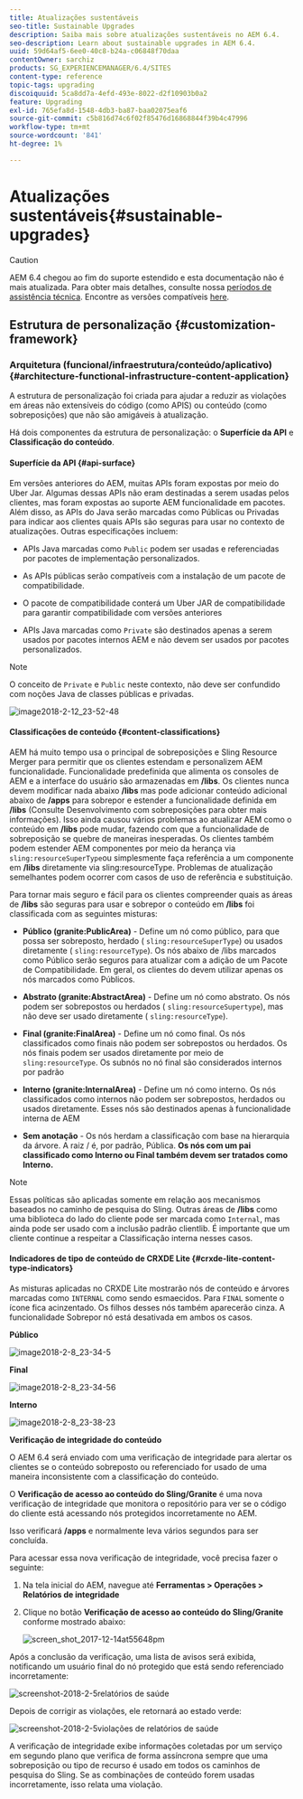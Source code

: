 ```yaml
---
title: Atualizações sustentáveis
seo-title: Sustainable Upgrades
description: Saiba mais sobre atualizações sustentáveis no AEM 6.4.
seo-description: Learn about sustainable upgrades in AEM 6.4.
uuid: 59d64af5-6ee0-40c8-b24a-c06848f70daa
contentOwner: sarchiz
products: SG_EXPERIENCEMANAGER/6.4/SITES
content-type: reference
topic-tags: upgrading
discoiquuid: 5ca8dd7a-4efd-493e-8022-d2f10903b0a2
feature: Upgrading
exl-id: 765efa8d-1548-4db3-ba87-baa02075eaf6
source-git-commit: c5b816d74c6f02f85476d16868844f39b4c47996
workflow-type: tm+mt
source-wordcount: '841'
ht-degree: 1%

---
```


# Atualizações sustentáveis{#sustainable-upgrades}

>[!CAUTION]
>
>AEM 6.4 chegou ao fim do suporte estendido e esta documentação não é mais atualizada. Para obter mais detalhes, consulte nossa [períodos de assistência técnica](https://helpx.adobe.com/br/support/programs/eol-matrix.html). Encontre as versões compatíveis [here](https://experienceleague.adobe.com/docs/).

## Estrutura de personalização {#customization-framework}

### Arquitetura (funcional/infraestrutura/conteúdo/aplicativo)  {#architecture-functional-infrastructure-content-application}

A estrutura de personalização foi criada para ajudar a reduzir as violações em áreas não extensíveis do código (como APIS) ou conteúdo (como sobreposições) que não são amigáveis à atualização.

Há dois componentes da estrutura de personalização: o **Superfície da API** e **Classificação do conteúdo**.

#### Superfície da API {#api-surface}

Em versões anteriores do AEM, muitas APIs foram expostas por meio do Uber Jar. Algumas dessas APIs não eram destinadas a serem usadas pelos clientes, mas foram expostas ao suporte AEM funcionalidade em pacotes. Além disso, as APIs do Java serão marcadas como Públicas ou Privadas para indicar aos clientes quais APIs são seguras para usar no contexto de atualizações. Outras especificações incluem:

* APIs Java marcadas como `Public` podem ser usadas e referenciadas por pacotes de implementação personalizados.

* As APIs públicas serão compatíveis com a instalação de um pacote de compatibilidade.
* O pacote de compatibilidade conterá um Uber JAR de compatibilidade para garantir compatibilidade com versões anteriores
* APIs Java marcadas como `Private` são destinados apenas a serem usados por pacotes internos AEM e não devem ser usados por pacotes personalizados.

>[!NOTE]
>
>O conceito de `Private` e `Public` neste contexto, não deve ser confundido com noções Java de classes públicas e privadas.

![image2018-2-12_23-52-48](assets/image2018-2-12_23-52-48.png)

#### Classificações de conteúdo {#content-classifications}

AEM há muito tempo usa o principal de sobreposições e Sling Resource Merger para permitir que os clientes estendam e personalizem AEM funcionalidade. Funcionalidade predefinida que alimenta os consoles de AEM e a interface do usuário são armazenadas em **/libs**. Os clientes nunca devem modificar nada abaixo **/libs** mas pode adicionar conteúdo adicional abaixo de **/apps** para sobrepor e estender a funcionalidade definida em **/libs** (Consulte Desenvolvimento com sobreposições para obter mais informações). Isso ainda causou vários problemas ao atualizar AEM como o conteúdo em **/libs** pode mudar, fazendo com que a funcionalidade de sobreposição se quebre de maneiras inesperadas. Os clientes também podem estender AEM componentes por meio da herança via `sling:resourceSuperType`ou simplesmente faça referência a um componente em **/libs** diretamente via sling:resourceType. Problemas de atualização semelhantes podem ocorrer com casos de uso de referência e substituição.

Para tornar mais seguro e fácil para os clientes compreender quais as áreas de **/libs** são seguras para usar e sobrepor o conteúdo em **/libs** foi classificada com as seguintes misturas:

* **Público (granite:PublicArea)** - Define um nó como público, para que possa ser sobreposto, herdado ( `sling:resourceSuperType`) ou usados diretamente ( `sling:resourceType`). Os nós abaixo de /libs marcados como Público serão seguros para atualizar com a adição de um Pacote de Compatibilidade. Em geral, os clientes do devem utilizar apenas os nós marcados como Públicos.

* **Abstrato (granite:AbstractArea)** - Define um nó como abstrato. Os nós podem ser sobrepostos ou herdados ( `sling:resourceSupertype`), mas não deve ser usado diretamente ( `sling:resourceType`).

* **Final (granite:FinalArea)** - Define um nó como final. Os nós classificados como finais não podem ser sobrepostos ou herdados. Os nós finais podem ser usados diretamente por meio de `sling:resourceType`. Os subnós no nó final são considerados internos por padrão

* **Interno (granite:InternalArea)** - Define um nó como interno. Os nós classificados como internos não podem ser sobrepostos, herdados ou usados diretamente. Esses nós são destinados apenas à funcionalidade interna de AEM

* **Sem anotação** - Os nós herdam a classificação com base na hierarquia da árvore. A raiz / é, por padrão, Pública. **Os nós com um pai classificado como Interno ou Final também devem ser tratados como Interno.**

>[!NOTE]
>
>Essas políticas são aplicadas somente em relação aos mecanismos baseados no caminho de pesquisa do Sling. Outras áreas de **/libs** como uma biblioteca do lado do cliente pode ser marcada como `Internal`, mas ainda pode ser usado com a inclusão padrão clientlib. É importante que um cliente continue a respeitar a Classificação interna nesses casos.

#### Indicadores de tipo de conteúdo de CRXDE Lite {#crxde-lite-content-type-indicators}

As misturas aplicadas no CRXDE Lite mostrarão nós de conteúdo e árvores marcadas como `INTERNAL` como sendo esmaecidos. Para `FINAL` somente o ícone fica acinzentado. Os filhos desses nós também aparecerão cinza. A funcionalidade Sobrepor nó está desativada em ambos os casos.

**Público**

![image2018-2-8_23-34-5](assets/image2018-2-8_23-34-5.png)

**Final**

![image2018-2-8_23-34-56](assets/image2018-2-8_23-34-56.png)

**Interno**

![image2018-2-8_23-38-23](assets/image2018-2-8_23-38-23.png)

**Verificação de integridade do conteúdo**

O AEM 6.4 será enviado com uma verificação de integridade para alertar os clientes se o conteúdo sobreposto ou referenciado for usado de uma maneira inconsistente com a classificação do conteúdo.

O **Verificação de acesso ao conteúdo do Sling/Granite** é uma nova verificação de integridade que monitora o repositório para ver se o código do cliente está acessando nós protegidos incorretamente no AEM.

Isso verificará **/apps** e normalmente leva vários segundos para ser concluída.

Para acessar essa nova verificação de integridade, você precisa fazer o seguinte:

1. Na tela inicial do AEM, navegue até **Ferramentas > Operações > Relatórios de integridade**
1. Clique no botão **Verificação de acesso ao conteúdo do Sling/Granite** conforme mostrado abaixo:

   ![screen_shot_2017-12-14at55648pm](assets/screen_shot_2017-12-14at55648pm.png)

Após a conclusão da verificação, uma lista de avisos será exibida, notificando um usuário final do nó protegido que está sendo referenciado incorretamente:

![screenshot-2018-2-5relatórios de saúde](assets/screenshot-2018-2-5healthreports.png)

Depois de corrigir as violações, ele retornará ao estado verde:

![screenshot-2018-2-5violações de relatórios de saúde](assets/screenshot-2018-2-5healthreports-violations.png)

A verificação de integridade exibe informações coletadas por um serviço em segundo plano que verifica de forma assíncrona sempre que uma sobreposição ou tipo de recurso é usado em todos os caminhos de pesquisa do Sling. Se as combinações de conteúdo forem usadas incorretamente, isso relata uma violação.
